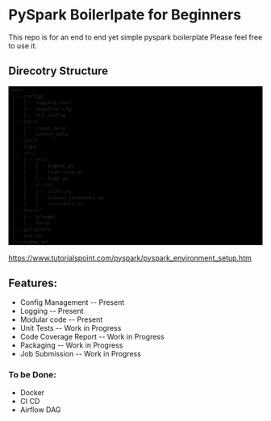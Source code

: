 # PySpark Boilerlpate for Beginners

This repo is for an end to end yet simple pyspark boilerplate 
Please feel free to use it. 


## Direcotry Structure

![img.png](img.png)

https://www.tutorialspoint.com/pyspark/pyspark_environment_setup.htm


## Features:
- Config Management  -- Present
- Logging            -- Present
- Modular code       -- Present
- Unit Tests         -- Work in Progress
- Code Coverage Report -- Work in Progress
- Packaging          -- Work in Progress
- Job Submission -- Work in Progress

### To be Done:
- Docker
- CI CD
- Airflow DAG 